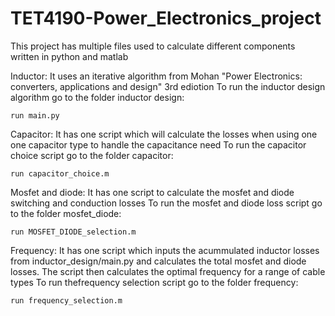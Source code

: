 # TET4190-Power_Electronics_project



This project has multiple files used to calculate different components written in python and matlab


Inductor:
It uses an iterative algorithm from Mohan "Power Electronics: converters, applications and design" 3rd ediotion
To run the inductor design algorithm go to the folder inductor design:
 
    run main.py
  
  
Capacitor:
It has one script which will calculate the losses when using one one capacitor type to handle the capacitance need
To run the capacitor choice script go to the folder capacitor:

    run capacitor_choice.m
  
  
Mosfet and diode:
It has one script to calculate the mosfet and diode switching and conduction losses
To run the mosfet and diode loss script go to the folder mosfet_diode:
  
    run MOSFET_DIODE_selection.m  
  
Frequency:
It has one script which inputs the acummulated inductor losses from inductor_design/main.py and calculates the total mosfet and diode losses. The script then calculates the optimal frequency for a range of cable types
To run thefrequency selection script go to the folder frequency:
  
    run frequency_selection.m 
    
    
